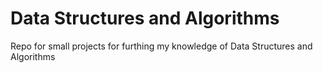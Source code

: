 # Data Structures and Algorithms
Repo for small projects for furthing my knowledge of Data Structures and Algorithms
